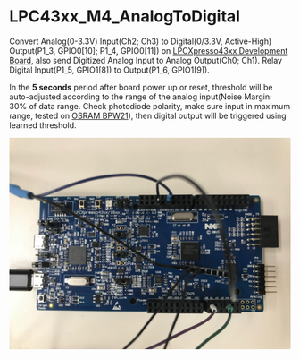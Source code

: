 # LPC43xx_M4_AnalogToDigital
Convert Analog(0-3.3V) Input(Ch2; Ch3) to Digital(0/3.3V, Active-High) Output(P1_3, GPIO0[10]; P1_4, GPIO0[11]) on [LPCXpresso43xx Development Board](https://www.nxp.com/support/developer-resources/evaluation-and-development-boards/lpcxpresso-boards/lpcxpresso43s67-development-board:OM13084), also send Digitized Analog Input to Analog Output(Ch0; Ch1). Relay Digital Input(P1_5, GPIO1[8]) to Output(P1_6, GPIO1[9]).

In the **5 seconds** period after board power up or reset, threshold will be auto-adjusted according to the range of the analog input(Noise Margin: 30% of data range. Check photodiode polarity, make sure input in maximum range, tested on [OSRAM BPW21](https://www.osram.com/os/ecat/Metal%20Can®%20TO39%20Ambient%20Light%20Sensor%20BPW%2021/com/en/class_pim_web_catalog_103489/global/prd_pim_device_2219533)), then digital output will be triggered using learned threshold.

![BoardConnect](./inc/BoardConnect.png)